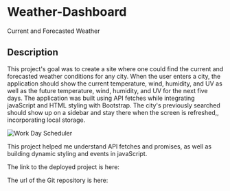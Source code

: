 # Weather-Dashboard
Current and Forecasted Weather

## Description

This project's goal was to create a site where one could find the current and forecasted weather conditions for any city.  When the user enters a city, the application should show the current temperature, wind, humidity, and UV as well as the future temperature, wind, humidity, and UV for the next five days. The application was built using API fetches while integrating javaScript and HTML styling with Bootstrap. The city's previously searched should show up on a sidebar and stay there when the screen is refreshed,, incorporating local storage.  


![Work Day Scheduler](https://user-images.githubusercontent.com/64170123/169709800-6cdd283c-9c23-4593-a3e0-94ded77134c5.jpg)



This project helped me understand API fetches and promises, as well as building dynamic styling and events in javaScript.  


The link to the deployed project is here: 

The url of the Git repository is here: 

